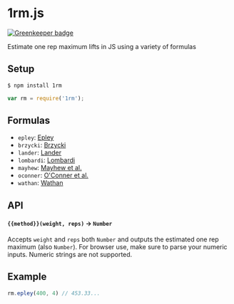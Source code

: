 1rm.js
===

[![Greenkeeper badge](https://badges.greenkeeper.io/bendrucker/1rm.js.svg)](https://greenkeeper.io/)

Estimate one rep maximum lifts in JS using a variety of formulas

## Setup
```bash
$ npm install 1rm
```
```js
var rm = require('1rm');
```

## Formulas
* `epley`: [Epley](http://en.wikipedia.org/wiki/One-repetition_maximum#Epley_Formula)
* `brzycki`: [Brzycki](http://en.wikipedia.org/wiki/One-repetition_maximum#Brzycki)
* `lander`: [Lander](http://en.wikipedia.org/wiki/One-repetition_maximum#Lander)
* `lombardi`: [Lombardi](http://en.wikipedia.org/wiki/One-repetition_maximum#Lombardi)
* `mayhew`: [Mayhew et al.](http://en.wikipedia.org/wiki/One-repetition_maximum#Mayhew_et_al.)
* `oconner`: [O'Conner et al.](http://en.wikipedia.org/wiki/One-repetition_maximum#O.27Conner_et_al.)
* `wathan`: [Wathan](http://en.wikipedia.org/wiki/One-repetition_maximum#Wathan)

## API

#### `{{method}}(weight, reps)` -> `Number`
Accepts `weight` and `reps` both `Number` and outputs the estimated one rep maximum (also `Number`). For browser use, make sure to parse your numeric inputs. Numeric strings are not supported. 

## Example

```js
rm.epley(400, 4) // 453.33...
```
